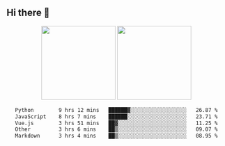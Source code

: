 ## Hi there 👋
<div align="center">
<span>  </span>
<img height="170px" src="https://github-readme-stats.vercel.app/api?username=bigQY&show_icons=true&count_private==true&v=3" /><span>        </span><img height="170px" src="https://github-readme-stats.vercel.app/api/top-langs/?username=bigQY&layout=compact&langs_count=8&v=3" />
<span>  </span>
</div>
<div align="center">

<!--START_SECTION:waka-->

```txt
Python        9 hrs 12 mins   ██████▓░░░░░░░░░░░░░░░░░░   26.87 %
JavaScript    8 hrs 7 mins    ██████░░░░░░░░░░░░░░░░░░░   23.71 %
Vue.js        3 hrs 51 mins   ██▓░░░░░░░░░░░░░░░░░░░░░░   11.25 %
Other         3 hrs 6 mins    ██▒░░░░░░░░░░░░░░░░░░░░░░   09.07 %
Markdown      3 hrs 4 mins    ██▒░░░░░░░░░░░░░░░░░░░░░░   08.95 %
```

<!--END_SECTION:waka-->
</div>

